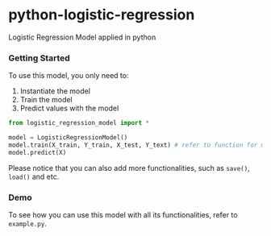# python-logistic-regression

Logistic Regression Model applied in python

### Getting Started

To use this model, you only need to:

1. Instantiate the model
2. Train the model
3. Predict values with the model

```python
from logistic_regression_model import *

model = LogisticRegressionModel()
model.train(X_train, Y_train, X_test, Y_text) # refer to function for more details
model.predict(X)
```

Please notice that you can also add more functionalities, such as `save()`, `load()` and etc.

### Demo

To see how you can use this model with all its functionalities, refer to `example.py`.
